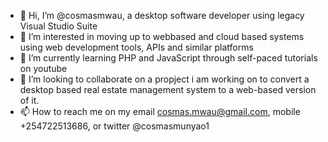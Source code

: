 - 👋 Hi, I’m @cosmasmwau, a desktop software developer using legacy Visual Studio Suite
- 👀 I’m interested in moving up to webbased and cloud based systems using web development tools, APIs and similar platforms
- 🌱 I’m currently learning PHP and JavaScript through self-paced tutorials on youtube 
- 💞️ I’m looking to collaborate on a propject i am working on to convert a desktop based real estate management system to a web-based version of it.
- 📫 How to reach me on my email cosmas.mwau@gmail.com, mobile +254722513686, or twitter @cosmasmunyao1
